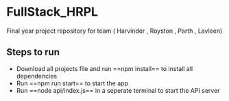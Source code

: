 # FullStack_HRPL
Final year project repository for team ( Harvinder , Royston , Parth , Lavleen)

## Steps to run
- Download all projects file and run ==npm install== to install all dependencies
- Run ==npm run start== to start the app
- Run ==node api/index.js== in a seperate terminal to start the API server